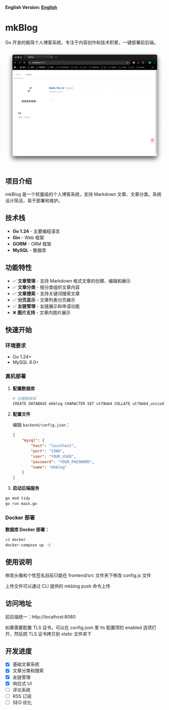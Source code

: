 **English Version: [English](README_en.md)**


# mkBlog

 Go 开发的极简个人博客系统，专注于内容创作和技术积累，一键部署前后端。

![Home](./docs/images/home.png)

## 项目介绍

mkBlog 是一个轻量级的个人博客系统，支持 Markdown 文章、文章分类。系统设计简洁，易于部署和维护。

## 技术栈

- **Go 1.24** - 主要编程语言
- **Gin** - Web 框架
- **GORM** - ORM 框架
- **MySQL** - 数据库

## 功能特性

- ✅ **文章管理** - 支持 Markdown 格式文章的创建、编辑和展示
- ✅ **文章分类** - 按分类组织文章内容
- ✅ **文章搜索** - 支持关键词搜索文章
- ✅ **分页显示** - 文章列表分页展示
- ✅ **友链管理** - 友链展示和申请功能
- ❌ **图片支持** - 文章内图片展示

## 快速开始

### 环境要求
- Go 1.24+
- MySQL 8.0+

### 真机部署

1. **配置数据库**
   ```bash
   # 创建数据库
   CREATE DATABASE mkblog CHARACTER SET utf8mb4 COLLATE utf8mb4_unicode_ci;
   ```

2. **配置文件**
   
   编辑 `backend/config.json`：
   ```json
   {
       "mysql": {
           "host": "localhost",
           "port": "3306",
           "user": "YOUR_USER",
           "password": "YOUR_PASSWORD",
           "name": "mkblog"
       }
   }
   ```

3. **启动后端服务**
```bash
go mod tidy
go run main.go
```

### Docker 部署

**数据库 Docker 部署：**
```bash
cd docker
docker-compose up -d
```

## 使用说明

修改头像和个性签名目前只能在 frontend/src 文件夹下修改 config.js 文件

上传文件可以通过 CLI 提供的 mkblog push 命令上传

## 访问地址

前后端统一：http://localhost:8080

如果需要配置 TLS 证书，可以在 config.json 里 tls 配置项的 enabled 选项打开，然后把 TLS 证书拷贝到 static 文件夹下

## 开发进度

- [x] 基础文章系统
- [x] 文章分类和搜索
- [x] 友链管理
- [x] 响应式 UI
- [ ] 评论系统
- [ ] RSS 订阅
- [ ] SEO 优化